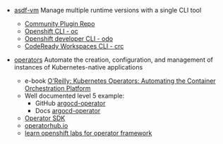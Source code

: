 


* [asdf-vm](https://asdf-vm.com/#/) Manage multiple runtime versions with a single CLI tool
  * [Community Plugin Repo](https://github.com/asdf-vm/asdf-plugins)
  * [Openshift CLI - oc](https://github.com/bartoszmajsak/asdf-oc)
  * [Openshift developer CLI - odo](https://github.com/bartoszmajsak/asdf-odo)
  * [CodeReady Workspaces CLI - crc](https://github.com/bartoszmajsak/asdf-crc)


* [operators](https://www.openshift.com/learn/topics/operators) Automate the creation, configuration, and management of instances of Kubernetes-native applications
  * e-book [O'Reilly: Kubernetes Operators: Automating the Container Orchestration Platform](https://www.redhat.com/cms/managed-files/cl-oreilly-kubernetes-operators-ebook-f21452-202001-en_2.pdf)
  * Well documented level 5 example:
    * GitHub [argocd-operator](https://github.com/argoproj-labs/argocd-operator)
    * Docs [argocd-operator](https://argocd-operator.readthedocs.io/en/latest/)
  * [Operator SDK](https://sdk.operatorframework.io/)
  * [operatorhub.io](https://operatorhub.io/)
  * [learn openshift labs for operator framework](https://learn.openshift.com/operatorframework/)